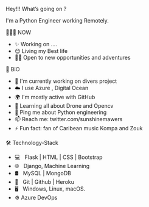 Hey!!! What’s going on ?

I'm a Python Engineer working Remotely.

🏄🏿‍♂️ NOW
* ✨ Working on ....
* 😊  Living my Best life
* 👍🏿 Open to new opportunities and adventures

🧬 BIO
* 🏢 I'm currently  working on divers project  
* ☁️ I use Azure , Digital Ocean
* 🌍 I'm mostly active with GitHub 
* 🌱 Learning all about Drone and Opencv
* 💬 Ping me about Python engineering
* 📫 Reach me: twitter.com/sunshinemawers
* ⚡️ Fun fact: fan of Caribean music Kompa and Zouk

🛠 Technology-Stack
* 💻   Flask | HTML | CSS | Bootstrap
* 🌐   Django, Machine Learning
* 🛢   MySQL | MongoDB 
* 🔧   Git | Github | Heroku
* 🖥   Windows, Linux, macOS.
* ⚙️   Azure DevOps          
